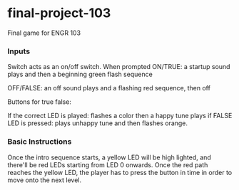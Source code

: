 # final-project-103
Final game for ENGR 103

### Inputs

Switch acts as an on/off switch.
When prompted ON/TRUE: a startup sound plays and then a beginning green flash sequence

OFF/FALSE: an off sound plays and a flashing red sequence, then off

Buttons for true false:

If the correct LED is played: flashes a color then a happy tune plays
if FALSE LED is pressed: plays unhappy tune and then flashes orange.



### Basic Instructions

Once the intro sequence starts, a yellow LED will be high lighted, and there'll be red LEDs starting from LED 0 onwards.
Once the red path reaches the yellow LED, the player has to press the button in time in order to move onto the next level.
